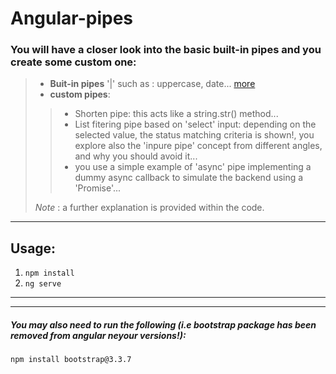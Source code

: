 # Angular-pipes

### You will have a closer look into the basic built-in pipes and you create some custom one:
> - **Buit-in pipes** '|' such as : uppercase, date... [more](https://angular.io/api/common/DatePipe)
> - **custom pipes**:
> > - Shorten pipe: this acts like a string.str() method... 
> > - List fitering pipe based on 'select' input: depending on the selected value, the status matching criteria is shown!, you explore also the 'inpure pipe' concept from different angles, and why you should avoid it...
> > - you use a simple example of 'async' pipe implementing a dummy async callback to simulate the backend using a 'Promise'...	
> 
> 
> 
> 
>*Note* : a further explanation is provided within the code.

- - -


## Usage:




1. `npm install`
2. `ng serve`


- - -

* * *

##### *You may also need to run the following (i.e bootstrap package has been removed from angular neyour versions!):*

`npm install bootstrap@3.3.7`





